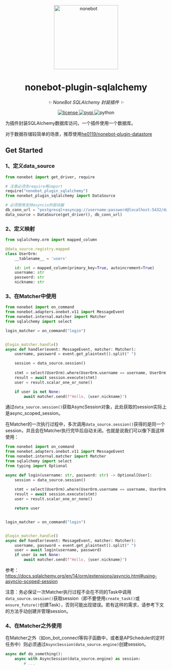 <!-- markdownlint-disable MD033 MD036 MD041 -->

<p align="center">
  <a href="https://v2.nonebot.dev/"><img src="https://v2.nonebot.dev/logo.png" width="200" height="200" alt="nonebot"></a>
</p>

<div align="center">

nonebot-plugin-sqlalchemy
============

_✨ NoneBot SQLAlchemy 封装插件 ✨_

</div>

<p align="center">
  <a href="https://raw.githubusercontent.com/ssttkkl/nonebot-plugin-sqlalchemy/master/LICENSE">
    <img src="https://img.shields.io/github/license/ssttkkl/nonebot-plugin-sqlalchemy.svg" alt="license">
  </a>
  <a href="https://pypi.python.org/pypi/nonebot-plugin-sqlalchemy">
    <img src="https://img.shields.io/pypi/v/nonebot-plugin-sqlalchemy.svg" alt="pypi">
  </a>
  <img src="https://img.shields.io/badge/python-3.9+-blue.svg" alt="python">
</p>

为插件封装SQLAlchemy数据库访问，一个插件使用一个数据库。

对于数据存储较简单的场景，推荐使用[he0119/nonebot-plugin-datastore](https://github.com/he0119/nonebot-plugin-datastore)

## Get Started

### 1、定义data_source

```python
from nonebot import get_driver, require

# 注意必须先require再import
require("nonebot_plugin_sqlalchemy")
from nonebot_plugin_sqlalchemy import DataSource

# 必须使用支持asyncio的驱动器
db_conn_url = "postgresql+asyncpg://username:password@localhost:5432/database"
data_source = DataSource(get_driver(), db_conn_url)
```

### 2、定义映射
```python
from sqlalchemy.orm import mapped_column

@data_source.registry.mapped
class UserOrm:
    __tablename__ = 'users'

    id: int = mapped_column(primary_key=True, autoincrement=True)
    username: str
    password: str
    nickname: str
```

### 3、在Matcher中使用

```python
from nonebot import on_command
from nonebot.adapters.onebot.v11 import MessageEvent
from nonebot.internal.matcher import Matcher
from sqlalchemy import select

login_matcher = on_command("login")


@login_matcher.handle()
async def handler(event: MessageEvent, matcher: Matcher):
    username, password = event.get_plaintext().split(" ")

    session = data_source.session()
    
    stmt = select(UserOrm).where(UserOrm.username == username, UserOrm.password == password)
    result = await session.execute(stmt)
    user = result.scalar_one_or_none()

    if user is not None:
        await matcher.send(f"Hello, {user.nickname}")
```

通过`data_source.session()`获取AsyncSession对象，此处获取的session实际上是async_scoped_session。

在Matcher的一次执行过程中，多次调用`data_source.session()`获得的是同一个session，并且会在Matcher执行完毕后自动关闭。也就是说我们可以像下面这样使用：

```python
from nonebot import on_command
from nonebot.adapters.onebot.v11 import MessageEvent
from nonebot.internal.matcher import Matcher
from sqlalchemy import select
from typing import Optional

async def login(username: str, password: str) -> Optional[User]:
    session = data_source.session()
    
    stmt = select(UserOrm).where(UserOrm.username == username, UserOrm.password == password)
    result = await session.execute(stmt)
    user = result.scalar_one_or_none()

    return user


login_matcher = on_command("login")


@login_matcher.handle()
async def handler(event: MessageEvent, matcher: Matcher):
    username, password = event.get_plaintext().split(" ")
    user = await login(username, password)
    if user is not None:
        await matcher.send(f"Hello, {user.nickname}")
```

参考：https://docs.sqlalchemy.org/en/14/orm/extensions/asyncio.html#using-asyncio-scoped-session

注意：务必保证一次Matcher执行过程不会在不同的Task中调用`data_source.session()`获取session（即不要使用`create_task()`或`ensure_future()`创建Task），否则可能出现错误。若有这样的需求，请参考下文的方法手动创建并管理session。


### 4、在Matcher之外使用

在Matcher之外（如on_bot_connect等钩子函数中，或者是APScheduler的定时任务中）则必须通过`AsyncSession(data_source.engine)`创建session。

```python
async def do_something():
    async with AsyncSession(data_source.engine) as session:
        # ...
```
